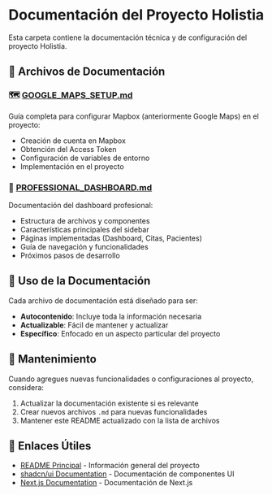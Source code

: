 # Documentación del Proyecto Holistia

Esta carpeta contiene la documentación técnica y de configuración del proyecto Holistia.

## 📁 Archivos de Documentación

### 🗺️ [GOOGLE_MAPS_SETUP.md](./GOOGLE_MAPS_SETUP.md)
Guía completa para configurar Mapbox (anteriormente Google Maps) en el proyecto:
- Creación de cuenta en Mapbox
- Obtención del Access Token
- Configuración de variables de entorno
- Implementación en el proyecto

### 🏥 [PROFESSIONAL_DASHBOARD.md](./PROFESSIONAL_DASHBOARD.md)
Documentación del dashboard profesional:
- Estructura de archivos y componentes
- Características principales del sidebar
- Páginas implementadas (Dashboard, Citas, Pacientes)
- Guía de navegación y funcionalidades
- Próximos pasos de desarrollo

## 🚀 Uso de la Documentación

Cada archivo de documentación está diseñado para ser:
- **Autocontenido**: Incluye toda la información necesaria
- **Actualizable**: Fácil de mantener y actualizar
- **Específico**: Enfocado en un aspecto particular del proyecto

## 📝 Mantenimiento

Cuando agregues nuevas funcionalidades o configuraciones al proyecto, considera:
1. Actualizar la documentación existente si es relevante
2. Crear nuevos archivos `.md` para nuevas funcionalidades
3. Mantener este README actualizado con la lista de archivos

## 🔗 Enlaces Útiles

- [README Principal](../README.md) - Información general del proyecto
- [shadcn/ui Documentation](https://ui.shadcn.com/) - Documentación de componentes UI
- [Next.js Documentation](https://nextjs.org/docs) - Documentación de Next.js
